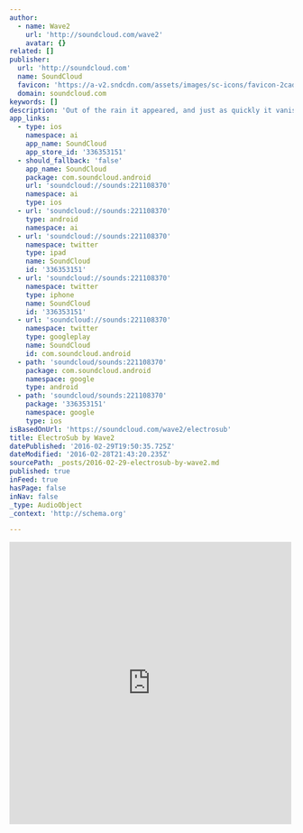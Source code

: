 ```yaml
---
author:
  - name: Wave2
    url: 'http://soundcloud.com/wave2'
    avatar: {}
related: []
publisher:
  url: 'http://soundcloud.com'
  name: SoundCloud
  favicon: 'https://a-v2.sndcdn.com/assets/images/sc-icons/favicon-2cadd14b.ico'
  domain: soundcloud.com
keywords: []
description: 'Out of the rain it appeared, and just as quickly it vanished...'
app_links:
  - type: ios
    namespace: ai
    app_name: SoundCloud
    app_store_id: '336353151'
  - should_fallback: 'false'
    app_name: SoundCloud
    package: com.soundcloud.android
    url: 'soundcloud://sounds:221108370'
    namespace: ai
    type: ios
  - url: 'soundcloud://sounds:221108370'
    type: android
    namespace: ai
  - url: 'soundcloud://sounds:221108370'
    namespace: twitter
    type: ipad
    name: SoundCloud
    id: '336353151'
  - url: 'soundcloud://sounds:221108370'
    namespace: twitter
    type: iphone
    name: SoundCloud
    id: '336353151'
  - url: 'soundcloud://sounds:221108370'
    namespace: twitter
    type: googleplay
    name: SoundCloud
    id: com.soundcloud.android
  - path: 'soundcloud/sounds:221108370'
    package: com.soundcloud.android
    namespace: google
    type: android
  - path: 'soundcloud/sounds:221108370'
    package: '336353151'
    namespace: google
    type: ios
isBasedOnUrl: 'https://soundcloud.com/wave2/electrosub'
title: ElectroSub by Wave2
datePublished: '2016-02-29T19:50:35.725Z'
dateModified: '2016-02-28T21:43:20.235Z'
sourcePath: _posts/2016-02-29-electrosub-by-wave2.md
published: true
inFeed: true
hasPage: false
inNav: false
_type: AudioObject
_context: 'http://schema.org'

---
```

<iframe src="https://cdn.embedly.com/widgets/media.html?src=https%3A%2F%2Fw.soundcloud.com%2Fplayer%2F%3Fvisual%3Dtrue%26url%3Dhttp%253A%252F%252Fapi.soundcloud.com%252Ftracks%252F221108370%26show_artwork%3Dtrue&amp;url=https%3A%2F%2Fsoundcloud.com%2Fwave2%2Felectrosub&amp;image=http%3A%2F%2Fi1.sndcdn.com%2Fartworks-000127649165-6xkhoj-t500x500.jpg&amp;key=b7d04c9b404c499eba89ee7072e1c4f7&amp;type=text%2Fhtml&amp;schema=soundcloud" width="500" height="500" scrolling="no" frameborder="0" allowfullscreen="allowfullscreen" style=""></iframe>